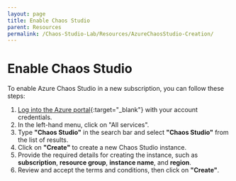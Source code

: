 ```yaml
---
layout: page
title: Enable Chaos Studio
parent: Resources 
permalink: /Chaos-Studio-Lab/Resources/AzureChaosStudio-Creation/
---
```

# Enable Chaos Studio
To enable Azure Chaos Studio in a new subscription, you can follow these steps:

1. [Log into the Azure portal](http://portal.azure.com/){:target="_blank"} with your account credentials.
2. In the left-hand menu, click on "All services".
3. Type **"Chaos Studio"** in the search bar and select **"Chaos Studio"** from the list of results.
4. Click on **"Create"** to create a new Chaos Studio instance.
5. Provide the required details for creating the instance, such as **subscription**, **resource group**, **instance name**, and **region**.
6. Review and accept the terms and conditions, then click on **"Create"**.




